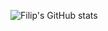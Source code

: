 ![Filip's GitHub stats](https://github-readme-stats.vercel.app/api?username=mucnjakf&count_private=true&show_icons=true&theme=onedark)
